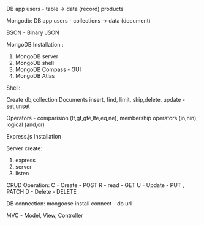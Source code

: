 DB app
users - table -> data (record)
products

Mongodb:
DB app
users - collections -> data (document)

BSON - Binary JSON

MongoDB Installation :

1. MongoDB server
2. MongoDB shell
3. MongoDB Compass - GUI
4. MongoDB Atlas

Shell:

Create db,collection
Documents insert, find, limit, skip,delete, update - set,unset

Operators - comparision (lt,gt,gte,lte,eq,ne), membership operators (in,nin), logical (and,or)

Express.js
Installation

Server create:

1. express
2. server
3. listen

CRUD Operation:
C - Create - POST
R - read - GET
U - Update - PUT , PATCH
D - Delete - DELETE

DB connection:
mongoose install
connect - db url

MVC - Model, View, Controller
